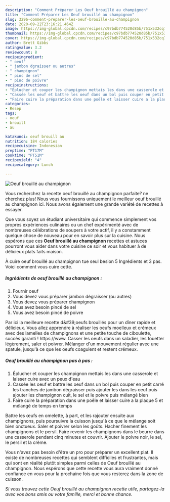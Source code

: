 ```yaml
---
description: "Comment Préparer Les Oeuf brouillé au champignon"
title: "Comment Préparer Les Oeuf brouillé au champignon"
slug: 3296-comment-preparer-les-oeuf-brouille-au-champignon
date: 2020-09-22T23:16:21.464Z
image: https://img-global.cpcdn.com/recipes/c97bdb774520d85b/751x532cq70/oeuf-brouille-au-champignon-photo-principale-de-la-recette.jpg
thumbnail: https://img-global.cpcdn.com/recipes/c97bdb774520d85b/751x532cq70/oeuf-brouille-au-champignon-photo-principale-de-la-recette.jpg
cover: https://img-global.cpcdn.com/recipes/c97bdb774520d85b/751x532cq70/oeuf-brouille-au-champignon-photo-principale-de-la-recette.jpg
author: Brett Gibbs
ratingvalue: 3.2
reviewcount: 8
recipeingredient:
- " oeuf"
- " jambon dgraisser ou autres"
- " champignon"
- " pinc de sel"
- " pinc de poivre"
recipeinstructions:
- "Éplucher et couper les champignon mettais les dans une casserole et laisser cuire avec un peux d&#39;eau"
- "Cassée les oeuf et battre les oeuf dans un bol puis couper en petit carré les tranches de jambon dégraisser puis ajouter les dans les oeuf puis ajouter les champignon cuit, le sel et le poivre puis mélangé bien"
- "Faire cuire la préparation dans une poêle et laisser cuire a la plaque 5 et mélangé de temps en temps"
categories:
- Resep
tags:
- oeuf
- brouill
- au

katakunci: oeuf brouill au 
nutrition: 184 calories
recipecuisine: Indonesian
preptime: "PT17M"
cooktime: "PT51M"
recipeyield: "4"
recipecategory: Lunch

---
```



![Oeuf brouillé au champignon](https://img-global.cpcdn.com/recipes/c97bdb774520d85b/751x532cq70/oeuf-brouille-au-champignon-photo-principale-de-la-recette.jpg)

Vous recherchez la recette oeuf brouillé au champignon parfaite? ne cherchez plus! Nous vous fournissons uniquement le meilleur oeuf brouillé au champignon ici. Nous avons également une grande variété de recettes à essayer.

Que vous soyez un étudiant universitaire qui commence simplement vos propres expériences culinaires ou un chef expérimenté avec de nombreuses célébrations de soupers à votre actif, il y a constamment quelque chose de nouveau pour en savoir plus sur la cuisine. Nous espérons que ces <strong> Oeuf brouillé au champignon </strong> recettes et astuces pourront vous aider dans votre cuisine ce soir et vous habituer à de délicieux plats faits maison.

<!--inarticleads1-->

À cuire oeuf brouillé au champignon tue seul besion 5 Ingrédients et 3 pas. Voici comment vous cuire cette.

##### Ingrédients de oeuf brouillé au champignon :

1. Fournir  oeuf
1. Vous devez vous préparer  jambon dégraisser (ou autres)
1. Vous devez vous préparer  champignon
1. Vous avez besoin  pincé de sel
1. Vous avez besoin  pincé de poivre


Par ici la meilleure recette d\&#39;oeufs brouillés pour un dîner rapide et délicieux. Vous allez apprendre à réaliser les oeufs moelleux et crémeux avec des lamelles de champignons et une petite touche de ciboulette, succès garanti ! https://www. Casser les oeufs dans un saladier, les fouetter légèrement, saler et poivrer. Mélanger d&#39;un mouvement régulier avec une spatule, jusqu&#39;à ce que les oeufs coagulent et restent crémeux. 

<!--inarticleads2-->

##### Oeuf brouillé au champignon pas à pas :

1. Éplucher et couper les champignon mettais les dans une casserole et laisser cuire avec un peux d&#39;eau
1. Cassée les oeuf et battre les oeuf dans un bol puis couper en petit carré les tranches de jambon dégraisser puis ajouter les dans les oeuf puis ajouter les champignon cuit, le sel et le poivre puis mélangé bien
1. Faire cuire la préparation dans une poêle et laisser cuire a la plaque 5 et mélangé de temps en temps


Battre les œufs en omelette, à part, et les rajouter ensuite aux champignons, puis poursuivre la cuisson jusqu&#39;à ce que le mélange soit bien onctueux. Saler et poivrer selon les goûts. Hacher finement les champignons et le persil. Faire revenir les champignons dans le beurre dans une casserole pendant cinq minutes et couvrir. Ajouter le poivre noir, le sel, le persil et la crème. 

<!--inarticleads1-->

<p>
Vous n'avez pas besoin d'être un pro pour préparer un excellent plat. Il existe de nombreuses recettes qui semblent difficiles et frustrantes, mais qui sont en réalité plutôt simples parmi celles de Oeuf brouillé au champignon. Nous espérons que cette recette vous aura vraiment donné confiance en vous pour la prochaine fois que vous resterez dans la zone de cuisson.
</p>

<p>
<i>Si vous trouvez cette Oeuf brouillé au champignon recette utile, partagez-la avec vos bons amis ou votre famille, merci et bonne chance.</i>
</p>
